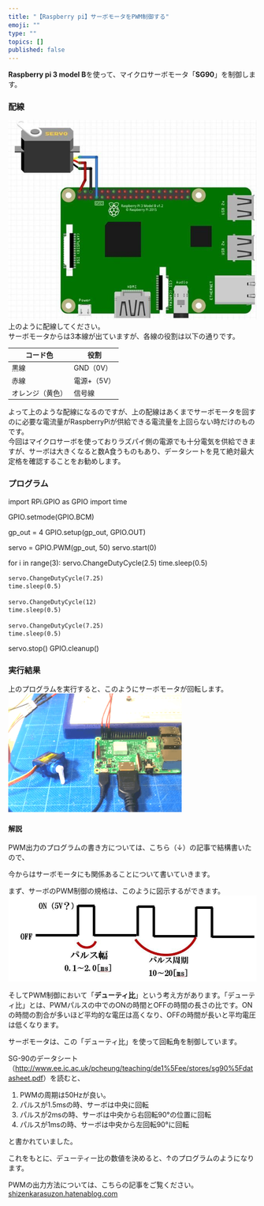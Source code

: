 ```yaml
---
title: "【Raspberry pi】サーボモータをPWM制御する"
emoji: ""
type: ""
topics: []
published: false
---
```


**Raspberry pi 3 model B**を使って、マイクロサーボモータ「**SG90**」を制御します。

### 配線

![f:id:pythonjacascript:20190225233845j:plain](/images/ppythonjacascript2019022520190225233845.jpg "f:id:pythonjacascript:20190225233845j:plain")  
上のように配線してください。  
サーボモータからは3本線が出ていますが、各線の役割は以下の通りです。

| コード色     | 役割      |
| -------- | ------- |
| 黒線       | GND（0V） |
| 赤線       | 電源+（5V） |
| オレンジ（黄色） | 信号線     |

よって上のような配線になるのですが、上の配線はあくまでサーボモータを回すのに必要な電流量がRaspberryPiが供給できる電流量を上回らない時だけのものです。  
今回はマイクロサーボを使っておりラズパイ側の電源でも十分電気を供給できますが、サーボは大きくなると数A食うものもあり、データシートを見て絶対最大定格を確認することをお勧めします。  
  
  
### プログラム

import RPi.GPIO as GPIO
import time

GPIO.setmode(GPIO.BCM)

gp_out = 4
GPIO.setup(gp_out, GPIO.OUT)

servo = GPIO.PWM(gp_out, 50)
servo.start(0)

for i in range(3):
    servo.ChangeDutyCycle(2.5)
    time.sleep(0.5)

    servo.ChangeDutyCycle(7.25)
    time.sleep(0.5)

    servo.ChangeDutyCycle(12)
    time.sleep(0.5)

    servo.ChangeDutyCycle(7.25)
    time.sleep(0.5)

servo.stop()
GPIO.cleanup()
  
  
### 実行結果

上のプログラムを実行すると、このようにサーボモータが回転します。  
![f:id:pythonjacascript:20190225234425g:plain](/images/ppythonjacascript2019022520190225234425.gif "f:id:pythonjacascript:20190225234425g:plain")  
  
  
#### 解説

PWM出力のプログラムの書き方については、こちら（↓）の記事で結構書いたので、

今からはサーボモータにも関係あることについて書いていきます。

まず、サーボのPWM制御の規格は、このように図示するができます。  
![f:id:pythonjacascript:20190225235416j:plain](/images/ppythonjacascript2019022520190225235416.jpg "f:id:pythonjacascript:20190225235416j:plain")

そしてPWM制御において「**デューティ比**」という考え方があります。「デューティ比」とは、PWMパルスの中でのONの時間とOFFの時間の長さの比です。ONの時間の割合が多いほど平均的な電圧は高くなり、OFFの時間が長いと平均電圧は低くなります。

サーボモータは、この「デューティ比」を使って回転角を制御しています。

SG-90のデータシート（<http://www.ee.ic.ac.uk/pcheung/teaching/de1%5Fee/stores/sg90%5Fdatasheet.pdf>）を読むと、

1. PWMの周期は50Hzが良い。
2. パルスが1.5msの時、サーボは中央に回転
3. パルスが2msの時、サーボは中央から右回転90°の位置に回転
4. パルスが1msの時、サーボは中央から左回転90°に回転

と書かれていました。

  
これをもとに、デューティー比の数値を決めると、↑のプログラムのようになります。

PWMの出力方法については、こちらの記事をご覧ください。  
[shizenkarasuzon.hatenablog.com](https://shizenkarasuzon.hatenablog.com/entry/2019/03/04/002116)